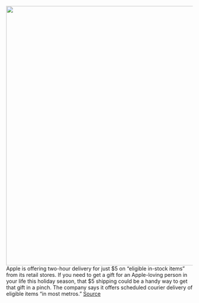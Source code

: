 <img src='https://cdn.vox-cdn.com/thumbor/-ih-STtYGvTvwaZNKgZSx7xCiik=/0x0:2040x1360/1200x800/filters:focal(857x517:1183x843)/cdn.vox-cdn.com/uploads/chorus_image/image/68510624/acastro_180604_1777_apple_wwdc_0001.0.jpg' width='700px' /><br/>
Apple is offering two-hour delivery for just $5 on “eligible in-stock items” from its retail stores. If you need to get a gift for an Apple-loving person in your life this holiday season, that $5 shipping could be a handy way to get that gift in a pinch. The company says it offers scheduled courier delivery of eligible items “in most metros.”
<a href='https://www.theverge.com/2020/12/14/22174360/apple-two-hour-delivery-price-holidays'> Source <a/>